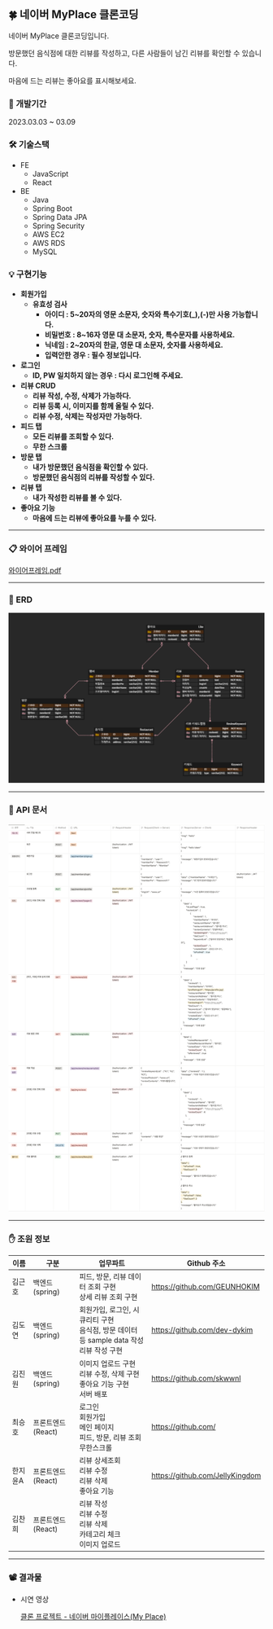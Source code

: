 ## 🍀 네이버 MyPlace 클론코딩

네이버 MyPlace 클론코딩입니다.

방문했던 음식점에 대한 리뷰를 작성하고, 다른 사람들이 남긴 리뷰를 확인할 수 있습니다.

마음에 드는 리뷰는 좋아요를 표시해보세요.

### 📆 개발기간

2023.03.03 ~ 03.09

### 🛠️ 기술스택

- FE
  - JavaScript
  - React
- BE
    - Java
    - Spring Boot
    - Spring Data JPA
    - Spring Security
    - AWS EC2
    - AWS RDS
    - MySQL

### 💡 구현기능

- **회원가입**
  - **유효성 검사**
    - **아이디 : 5~20자의 영문 소문자, 숫자와 특수기호(_),(-)만 사용 가능합니다.**
    - **비밀번호 : 8~16자 영문 대 소문자, 숫자, 특수문자를 사용하세요.**
    - **닉네임 : 2~20자의 한글, 영문 대 소문자, 숫자를 사용하세요.**
    - **입력안한 경우 : 필수 정보입니다.**
- **로그인**
  - **ID, PW 일치하지 않는 경우 : 다시 로그인해 주세요.**
- **리뷰 CRUD**
  - **리뷰 작성, 수정, 삭제가 가능하다.**
  - **리뷰 등록 시, 이미지를 함께 올릴 수 있다.**
  - **리뷰 수정, 삭제는 작성자만 가능하다.**
- **피드 탭**
  - **모든 리뷰를 조회할 수 있다.**
  - **무한 스크롤**
- **방문 탭**
  - **내가 방문했던 음식점을 확인할 수 있다.**
  - **방문했던 음식점의 리뷰를 작성할 수 있다.**
- **리뷰 탭**
  - **내가 작성한 리뷰를 볼 수 있다.**
- **좋아요 기능**
  - **마음에 드는 리뷰에 좋아요를 누를 수 있다.**

---

### 📋 와이어 프레임

[와이어프레임.pdf](document/와이어프레임.pdf)

---

### 📄 ERD

![ERD](document/erd.png)

---

### 📜 API 문서

![API](document/api.png)

---

### ✋ 조원 정보

| 이름 | 구분 | 업무파트                                | Github 주소 |
| --- | --- |-------------------------------------| --- |
| 김근호 | 백엔드(spring) | 피드, 방문, 리뷰 데이터 조회 구현 <br>상세 리뷰 조회 구현 | https://github.com/GEUNHOKIM |
| 김도연 | 백엔드(spring) | 회원가입, 로그인, 시큐리티 구현<br>음식점, 방문 데이터 등 sample data 작성<br>리뷰 작성 구현 | https://github.com/dev-dykim |
| 김진원 | 백엔드(spring) | 이미지 업로드 구현<br>리뷰 수정, 삭제 구현<br>좋아요 기능 구현<br>서버 배포 | https://github.com/skwwnl |
| 최승호 | 프론트엔드(React) | 로그인<br>회원가입<br>메인 페이지<br>피드, 방문, 리뷰 조회<br>무한스크롤 | https://github.com/ |
| 한지윤A | 프론트엔드(React) | 리뷰 상세조회<br>리뷰 수정<br>리뷰 삭제<br>좋아요 기능 | https://github.com/JellyKingdom |
| 김찬희 | 프론트엔드(React) | 리뷰 작성<br>리뷰 수정<br>리뷰 삭제<br>카테고리 체크<br>이미지 업로드 |  |

---

### 📽️ 결과물
- 시연 영상

  [클론 프로젝트 - 네이버 마이플레이스(My Place)](https://youtu.be/B4itX-rCSgY)
